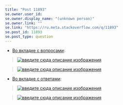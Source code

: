 ```yaml
---
title: "Post 11893"
se.owner.user_id: 
se.owner.display_name: "(unknown person)"
se.owner.link: ""
se.link: "https://ru.meta.stackoverflow.com/q/11893"
se.post_id: 11893
se.post_type: question
---
```

<ul>
<li><a href="https://ru.stackoverflow.com/users/current?tab=questions">Во вкладке с вопросами</a>:</li>
</ul>
<blockquote>
<p><a href="https://i.stack.imgur.com/YdFwL.png" rel="nofollow noreferrer"><img src="https://i.stack.imgur.com/YdFwL.png" alt="введите сюда описание изображения" /></a></p>
</blockquote>
<blockquote>
<p><a href="https://i.stack.imgur.com/fiGqy.png" rel="nofollow noreferrer"><img src="https://i.stack.imgur.com/fiGqy.png" alt="введите сюда описание изображения" /></a></p>
</blockquote>
<ul>
<li><a href="https://ru.stackoverflow.com/users/current?tab=answers">Во вкладке с ответами</a>:</li>
</ul>
<blockquote>
<p><a href="https://i.stack.imgur.com/v8bUE.png" rel="nofollow noreferrer"><img src="https://i.stack.imgur.com/v8bUE.png" alt="введите сюда описание изображения" /></a></p>
</blockquote>
<blockquote>
<p><a href="https://i.stack.imgur.com/S4cYr.png" rel="nofollow noreferrer"><img src="https://i.stack.imgur.com/S4cYr.png" alt="введите сюда описание изображения" /></a></p>
</blockquote>
